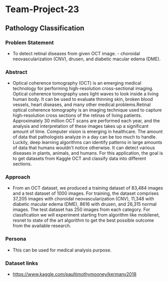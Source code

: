 # Team-Project-23

##  Pathology Classification

### Problem Statement
- To detect retinal diseases from given OCT image. - choroidal neovascularization (CNV), drusen, and diabetic macular edema (DME). 

### Abstract
- Optical coherence tomography (OCT) is an emerging medical technology for performing high-resolution cross-sectional imaging. Optical coherence tomography uses light waves to look inside a living human body. It can be used to evaluate thinning skin, broken blood vessels, heart diseases, and many other medical problems.Retinal optical coherence tomography is an imaging technique used to capture high-resolution cross sections of the retinas of living patients. Approximately 30 million OCT scans are performed each year, and the analysis and interpretation of these images takes up a significant amount of time. Computer vision is emerging in healthcare. The amount of data that pathologists analyze in a day can be too much to handle. Luckily, deep learning algorithms can identify patterns in large amounts of data that humans wouldn’t notice otherwise. It can detect various diseases in plants, animals, and humans. For this application, the goal is to get datasets from Kaggle OCT and classify data into different sections. 

### Approach
- From an OCT dataset, we produced a training dataset of 83,484 images and a test dataset of 1000 images. For training, the dataset comprises 37,205 images with choroidal neovascularization (CNV), 11,348 with diabetic macular edema (DME), 8616 with drusen, and 26,315 normal images. The test dataset has 250 images from each category. For classfication we will experiment starting from algorithm like mobilenet, resnet to state of the art algorithm to get the best possible outcome from the available research.

### Persona
- This can be used for medical analysis purpose.

### Dataset links
- https://www.kaggle.com/paultimothymooney/kermany2018


